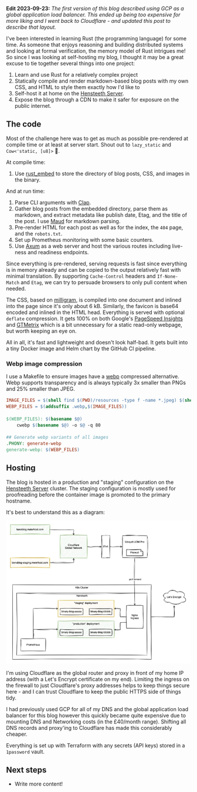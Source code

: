 <meta x-title="A binary blog"/>

**Edit 2023-09-23:** _The first version of this blog described using GCP as a global application load balancer. This ended up being too expensive for more liking and I went back to Cloudflare - and updated this post to describe that layout._

I've been interested in learning Rust (the programming language) for some time. As someone that enjoys reasoning and building distributed systems and looking at formal verification, the memory model of Rust intrigues me! So since I was looking at self-hosting my blog, I thought it may be a great excuse to tie together several things into one project:

1. Learn and use Rust for a relatively complex project
2. Statically compile and render markdown-based blog posts with my own CSS, and HTML to style them exactly how I'd like to
3. Self-host it at home on the [Hensteeth Server](../20230705-home-lab-infrastructure).
4. Expose the blog through a CDN to make it safer for exposure on the public internet.

## The code

Most of the challenge here was to get as much as possible pre-rendered at compile time or at least at server start. Shout out to `lazy_static` and `Cow<'static, [u8]>` 🙌.

At compile time:

1. Use [rust_embed](https://docs.rs/rust-embed/latest/rust_embed/) to store the directory of blog posts, CSS, and images in the binary.

And at run time:

1. Parse CLI arguments with [Clap](https://docs.rs/clap/latest/clap/).
2. Gather blog posts from the embedded directory, parse them as markdown, and extract metadata like publish date, Etag, and the title of the post. I use [Maud](https://docs.rs/maud/latest/maud/) for markdown parsing.
3. Pre-render HTML for each post as well as for the index, the `404` page, and the `robots.txt`.
4. Set up Prometheus monitoring with some basic counters.
5. Use [Axum](https://docs.rs/axum/latest/axum/) as a web server and host the various routes including live-ness and readiness endpoints.

Since everything is pre-rendered, serving requests is fast since everything is in memory already and can be copied to the output relatively fast with minimal translation. By supporting `Cache-Control` headers and `If-None-Match` and `Etag`, we can try to persuade browsers to only pull content when needed.

The CSS, based on [milligram](https://milligram.io/), is compiled into one document and inlined into the page since it's only about 6 kB. Similarly, the favicon is base64 encoded and inlined in the HTML head. Everything is served with optional `deflate` compression. It gets 100% on both Google's [PageSpeed Insights](./pagespeed.png.webp) and [GTMetrix](./gtmetrix.png.webp) which is a bit unnecessary for a static read-only webpage, but worth keeping an eye on.

All in all, it's fast and lightweight and doesn't look half-bad. It gets built into a tiny Docker image and Helm chart by the GitHub CI pipeline.

### Webp image compression

I use a Makefile to ensure images have a [webp](https://developers.google.com/speed/webp) compressed alternative. Webp supports transparency and is always typically 3x smaller than PNGs and 25% smaller than JPEG. 

```Makefile
IMAGE_FILES = $(shell find $(PWD)/resources -type f -name *.jpeg) $(shell find $(PWD)/resources  -type f -name *.png) $(shell find $(PWD)/resources  -type f -name *.jpg)
WEBP_FILES = $(addsuffix .webp,$(IMAGE_FILES))

$(WEBP_FILES): $(basename $@)
	cwebp $(basename $@) -o $@ -q 80

## Generate webp variants of all images
.PHONY: generate-webp
generate-webp: $(WEBP_FILES)
```

## Hosting

The blog is hosted in a production and "staging" configuration on the [Hensteeth Server](../20230705-home-lab-infrastructure) cluster. The staging configuration is mostly used for proofreading before the container image is promoted to the primary hostname.

It's best to understand this as a diagram:

![A diagram showing k8s deployment, port forwarding, and Cloudflare integration](blog-infra.drawio.png.webp)

I'm using Cloudflare as the global router and proxy in front of my home IP address (with a Let's Encrypt certificate on my end). Limiting the ingress on the firewall to just Cloudflare's proxy addresses helps to keep things secure here - and I can trust Cloudflare to keep the public HTTPS side of things tidy.

I had previously used GCP for all of my DNS and the global application load balancer for this blog however this quickly became quite expensive due to mounting DNS and Networking costs (in the £40/month range). Shifting all DNS records and proxy'ing to Cloudflare has made this considerably cheaper.

Everything is set up with Terraform with any secrets (API keys) stored in a `1password` vault.

## Next steps

- Write more content!
